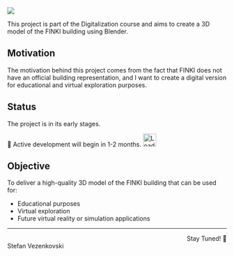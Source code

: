 <div style="text-align:left;">
<img src="https://readme-typing-svg.herokuapp.com/?font=Righteous&size=35&color=00FF00&vCenter=true&width=500&height=70&duration=5000&lines=Welcome+to+MetaFINKI!🚀;" />
</div>

This project is part of the Digitalization course and aims to create a 3D model of the FINKI building using Blender.

## Motivation
The motivation behind this project comes from the fact that FINKI does not have an official building representation, and I want to create a digital version for educational and virtual exploration purposes. 

## Status
The project is in its early stages. 

👷 Active development will begin in 1-2 months.    <img src="https://media1.tenor.com/m/KFE_LpbQZ7oAAAAd/loading-load.gif" alt="Loading" style="width: 30px; height: 30px;">

## Objective
To deliver a high-quality 3D model of the FINKI building that can be used for:

- Educational purposes
- Virtual exploration
- Future virtual reality or simulation applications

<hr>
<div style="text-align:right;">Stay Tuned! 🚀</div>
Stefan Vezenkovski

